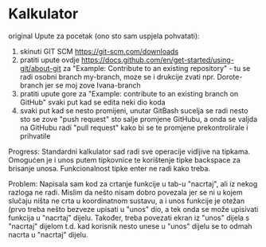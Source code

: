 # Kalkulator
original
Upute za pocetak (ono sto sam uspjela pohvatati): 
1) skinuti GIT SCM https://git-scm.com/downloads
2) pratiti upute ovdje https://docs.github.com/en/get-started/using-git/about-git za "Example: Contribute to an existing repository" - tu se radi osobni branch my-branch, moze se i drukcije zvati npr. Dorote-branch jer se moj zove Ivana-branch
3) pratiti upute gore za "Example: contribute to an existing branch on GitHub" svaki put kad se edita neki dio koda
4) svaki put kad se nesto promijeni, unutar GitBash sucelja se radi nesto sto se zove "push request" sto salje promjene GitHubu, a onda se valjda na GitHubu radi "pull request" kako bi se te promjene prekontrolirale i prihvatile

Progress:
Standardni kalkulator sad radi sve operacije vidljive na tipkama. Omogućen je i unos putem tipkovnice te korištenje tipke backspace za brisanje unosa. Funkcionalnost tipke enter ne radi kako treba.

Problem:
Napisala sam kod za crtanje funkcije u tab-u "nacrtaj", ali iz nekog razloga ne radi. Mislim da nešto nisam dobro povezala jer se ni u kojem slučaju ništa ne crta u koordinatnom sustavu, a i unos funkcije je otežan (prvo treba nešto bezveze upisati u "unos" dio, a tek onda se može upisivati funkcija u "nacrtaj" dijelu. Također, treba povezati ekran iz "unos" dijela s "nacrtaj" dijelom t.d. kad korisnik nesto unese u "unos" dijelu se to odmah nacrta u "nacrtaj" dijelu.
